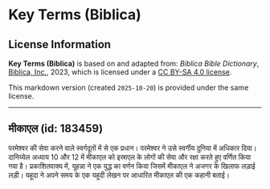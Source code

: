 # Key Terms (Biblica)

## License Information

**Key Terms (Biblica)** is based on and adapted from: _Biblica Bible Dictionary_, [Biblica, Inc.](https://www.biblica.com/), 2023, which is licensed under a [CC BY-SA 4.0 license](https://creativecommons.org/licenses/by-sa/4.0/legalcode.en).

This markdown version (created `2025-10-20`) is provided under the same license.



--------------------------------

## मीकाएल (id: 183459)

परमेश्वर की सेवा करने वाले स्वर्गदूतों में से एक प्रधान। परमेश्‍वर ने उसे स्वर्गीय दुनिया में अधिकार दिया। दानिय्येल अध्याय 10 और 12 में मीकाएल को इस्राएल के लोगों की सेवा और रक्षा करते हुए वर्णित किया गया है। प्रकाशितवाक्य में, यूहन्ना ने एक युद्ध का वर्णन किया जिसमें मीकाएल ने अजगर के खिलाफ लड़ाई लड़ी। यहूदा ने अपने समय के एक यहूदी लेखन पर आधारित मीकाएल की एक कहानी बताई।



